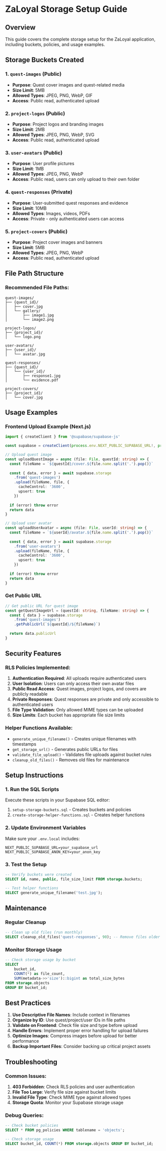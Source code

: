 # ZaLoyal Storage Setup Guide

## Overview
This guide covers the complete storage setup for the ZaLoyal application, including buckets, policies, and usage examples.

## Storage Buckets Created

### 1. `quest-images` (Public)
- **Purpose**: Quest cover images and quest-related media
- **Size Limit**: 5MB
- **Allowed Types**: JPEG, PNG, WebP, GIF
- **Access**: Public read, authenticated upload

### 2. `project-logos` (Public)
- **Purpose**: Project logos and branding images
- **Size Limit**: 2MB
- **Allowed Types**: JPEG, PNG, WebP, SVG
- **Access**: Public read, authenticated upload

### 3. `user-avatars` (Public)
- **Purpose**: User profile pictures
- **Size Limit**: 1MB
- **Allowed Types**: JPEG, PNG, WebP
- **Access**: Public read, users can only upload to their own folder

### 4. `quest-responses` (Private)
- **Purpose**: User-submitted quest responses and evidence
- **Size Limit**: 10MB
- **Allowed Types**: Images, videos, PDFs
- **Access**: Private - only authenticated users can access

### 5. `project-covers` (Public)
- **Purpose**: Project cover images and banners
- **Size Limit**: 5MB
- **Allowed Types**: JPEG, PNG, WebP
- **Access**: Public read, authenticated upload

## File Path Structure

### Recommended File Paths:
```
quest-images/
├── {quest_id}/
│   ├── cover.jpg
│   └── gallery/
│       ├── image1.jpg
│       └── image2.png

project-logos/
├── {project_id}/
│   └── logo.png

user-avatars/
├── {user_id}/
│   └── avatar.jpg

quest-responses/
├── {quest_id}/
│   └── {user_id}/
│       ├── response1.jpg
│       └── evidence.pdf

project-covers/
├── {project_id}/
│   └── cover.jpg
```

## Usage Examples

### Frontend Upload Example (Next.js)
```typescript
import { createClient } from '@supabase/supabase-js'

const supabase = createClient(process.env.NEXT_PUBLIC_SUPABASE_URL!, process.env.NEXT_PUBLIC_SUPABASE_ANON_KEY!)

// Upload quest image
const uploadQuestImage = async (file: File, questId: string) => {
  const fileName = `${questId}/cover.${file.name.split('.').pop()}`
  
  const { data, error } = await supabase.storage
    .from('quest-images')
    .upload(fileName, file, {
      cacheControl: '3600',
      upsert: true
    })
    
  if (error) throw error
  return data
}

// Upload user avatar
const uploadUserAvatar = async (file: File, userId: string) => {
  const fileName = `${userId}/avatar.${file.name.split('.').pop()}`
  
  const { data, error } = await supabase.storage
    .from('user-avatars')
    .upload(fileName, file, {
      cacheControl: '3600',
      upsert: true
    })
    
  if (error) throw error
  return data
}
```

### Get Public URL
```typescript
// Get public URL for quest image
const getQuestImageUrl = (questId: string, fileName: string) => {
  const { data } = supabase.storage
    .from('quest-images')
    .getPublicUrl(`${questId}/${fileName}`)
  
  return data.publicUrl
}
```

## Security Features

### RLS Policies Implemented:
1. **Authentication Required**: All uploads require authenticated users
2. **User Isolation**: Users can only access their own avatar files
3. **Public Read Access**: Quest images, project logos, and covers are publicly readable
4. **Private Responses**: Quest responses are private and only accessible to authenticated users
5. **File Type Validation**: Only allowed MIME types can be uploaded
6. **Size Limits**: Each bucket has appropriate file size limits

### Helper Functions Available:
- `generate_unique_filename()` - Creates unique filenames with timestamps
- `get_storage_url()` - Generates public URLs for files
- `validate_file_upload()` - Validates file uploads against bucket rules
- `cleanup_old_files()` - Removes old files for maintenance

## Setup Instructions

### 1. Run the SQL Scripts
Execute these scripts in your Supabase SQL editor:
1. `setup-storage-buckets.sql` - Creates buckets and policies
2. `create-storage-helper-functions.sql` - Creates helper functions

### 2. Update Environment Variables
Make sure your `.env.local` includes:
```env
NEXT_PUBLIC_SUPABASE_URL=your_supabase_url
NEXT_PUBLIC_SUPABASE_ANON_KEY=your_anon_key
```

### 3. Test the Setup
```sql
-- Verify buckets were created
SELECT id, name, public, file_size_limit FROM storage.buckets;

-- Test helper functions
SELECT generate_unique_filename('test.jpg');
```

## Maintenance

### Regular Cleanup
```sql
-- Clean up old files (run monthly)
SELECT cleanup_old_files('quest-responses', 90); -- Remove files older than 90 days
```

### Monitor Storage Usage
```sql
-- Check storage usage by bucket
SELECT 
    bucket_id,
    COUNT(*) as file_count,
    SUM(metadata->>'size')::bigint as total_size_bytes
FROM storage.objects 
GROUP BY bucket_id;
```

## Best Practices

1. **Use Descriptive File Names**: Include context in filenames
2. **Organize by ID**: Use quest/project/user IDs in file paths
3. **Validate on Frontend**: Check file size and type before upload
4. **Handle Errors**: Implement proper error handling for upload failures
5. **Optimize Images**: Compress images before upload for better performance
6. **Backup Important Files**: Consider backing up critical project assets

## Troubleshooting

### Common Issues:
1. **403 Forbidden**: Check RLS policies and user authentication
2. **File Too Large**: Verify file size against bucket limits
3. **Invalid File Type**: Check MIME type against allowed types
4. **Storage Quota**: Monitor your Supabase storage usage

### Debug Queries:
```sql
-- Check bucket policies
SELECT * FROM pg_policies WHERE tablename = 'objects';

-- Check storage usage
SELECT bucket_id, COUNT(*) FROM storage.objects GROUP BY bucket_id;
``` 